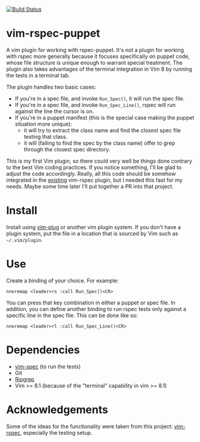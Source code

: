 [![Build Status](https://travis-ci.com/gerases/vim-rspec-puppet.svg?branch=master)](https://travis-ci.com/gerases/vim-rspec-puppet)

# vim-rspec-puppet
A vim plugin for working with rspec-puppet. It's not a plugin for working with rspec more generally because it focuses specifically on puppet code, whose file structure is unique enough to warrant special treatment. The plugin also takes advantages of the terminal integration in Vim 8 by running the tests in a terminal tab.

The plugin handles two basic cases:

* If you're in a spec file, and invoke `Run_Spec()`, it will run the spec file.
* If you're in a spec file, and invoke `Run_Spec_Line()`, rspec will run against the line the cursor is on.
* If you're in a puppet manifest (this is the special case making the puppet situation more unique):
  * it will try to extract the class name and find the closest spec file testing that class.
  * it will (failing to find the spec by the class name) offer to grep through the closest spec directory.
  
This is my first Vim plugin, so there could very well be things done contrary to the best Vim coding practices. If you notice something, I'll be glad to adjust the code accordingly. Really, all this code should be somehow integrated in the [existing](https://github.com/thoughtbot/vim-rspec) vim-rspec plugin, but I needed this fast for my needs. Maybe some time later I'll put together a PR into that project.

# Install
Install using [vim-plug](https://github.com/junegunn/vim-plug) or another vim plugin system. If you don't have a plugin system, put the file in a location that is sourced by Vim such as `~/.vim/plugin`.

# Use
Create a binding of your choice. For example:
```
nnoremap <leader>rs :call Run_Spec()<CR>
```

You can press that key combination in either a puppet or spec file. In addition,
you can define another binding to run rspec tests only against a specific line
in the spec file. This can be done like so:

```
nnoremap <leader>rl :call Run_Spec_Line()<CR>
```

# Dependencies
* [vim-spec](https://github.com/kana/vim-vspec) (to run the tests)
* Git
* [Ripgrep](https://github.com/BurntSushi/ripgrep)
* Vim >= 8.1 (because of the "terminal" capability in vim >= 8.1)

# Acknowledgements
Some of the ideas for the functionality were taken from this project: [vim-rspec](https://github.com/thoughtbot/vim-rspec), especially the testing setup.
